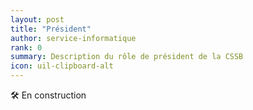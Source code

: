 ```yaml
---
layout: post
title: "Président"
author: service-informatique
rank: 0
summary: Description du rôle de président de la CSSB 
icon: uil-clipboard-alt
---
```


:hammer_and_wrench: En construction